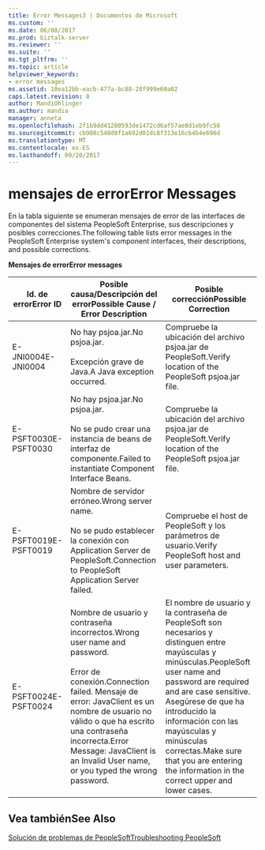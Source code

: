 ```yaml
---
title: Error Messages3 | Documentos de Microsoft
ms.custom: ''
ms.date: 06/08/2017
ms.prod: biztalk-server
ms.reviewer: ''
ms.suite: ''
ms.tgt_pltfrm: ''
ms.topic: article
helpviewer_keywords:
- error messages
ms.assetid: 10ea12bb-eacb-477a-bc88-28f999e60a02
caps.latest.revision: 8
author: MandiOhlinger
ms.author: mandia
manager: anneta
ms.openlocfilehash: 2f1b9dd41280593de1472cd6af57ae8d1eb9fc58
ms.sourcegitcommit: cb908c540d8f1a692d01dc8f313e16cb4b4e696d
ms.translationtype: MT
ms.contentlocale: es-ES
ms.lasthandoff: 09/20/2017
---
```

# <a name="error-messages"></a><span data-ttu-id="5c59c-102">mensajes de error</span><span class="sxs-lookup"><span data-stu-id="5c59c-102">Error Messages</span></span>
<span data-ttu-id="5c59c-103">En la tabla siguiente se enumeran mensajes de error de las interfaces de componentes del sistema PeopleSoft Enterprise, sus descripciones y posibles correcciones.</span><span class="sxs-lookup"><span data-stu-id="5c59c-103">The following table lists error messages in the PeopleSoft Enterprise system's component interfaces, their descriptions, and possible corrections.</span></span>  
  
 <span data-ttu-id="5c59c-104">**Mensajes de error**</span><span class="sxs-lookup"><span data-stu-id="5c59c-104">**Error messages**</span></span>  
  
|<span data-ttu-id="5c59c-105">Id. de error</span><span class="sxs-lookup"><span data-stu-id="5c59c-105">Error ID</span></span>|<span data-ttu-id="5c59c-106">Posible causa/Descripción del error</span><span class="sxs-lookup"><span data-stu-id="5c59c-106">Possible Cause / Error Description</span></span>|<span data-ttu-id="5c59c-107">Posible corrección</span><span class="sxs-lookup"><span data-stu-id="5c59c-107">Possible Correction</span></span>|  
|--------------|-----------------------------------------|-------------------------|  
|<span data-ttu-id="5c59c-108">E-JNI0004</span><span class="sxs-lookup"><span data-stu-id="5c59c-108">E-JNI0004</span></span>|<span data-ttu-id="5c59c-109">No hay psjoa.jar.</span><span class="sxs-lookup"><span data-stu-id="5c59c-109">No psjoa.jar.</span></span><br /><br /> <span data-ttu-id="5c59c-110">Excepción grave de Java.</span><span class="sxs-lookup"><span data-stu-id="5c59c-110">A Java exception occurred.</span></span>|<span data-ttu-id="5c59c-111">Compruebe la ubicación del archivo psjoa.jar de PeopleSoft.</span><span class="sxs-lookup"><span data-stu-id="5c59c-111">Verify location of the PeopleSoft psjoa.jar file.</span></span>|  
|<span data-ttu-id="5c59c-112">E-PSFT0030</span><span class="sxs-lookup"><span data-stu-id="5c59c-112">E-PSFT0030</span></span>|<span data-ttu-id="5c59c-113">No hay psjoa.jar.</span><span class="sxs-lookup"><span data-stu-id="5c59c-113">No psjoa.jar.</span></span><br /><br /> <span data-ttu-id="5c59c-114">No se pudo crear una instancia de beans de interfaz de componente.</span><span class="sxs-lookup"><span data-stu-id="5c59c-114">Failed to instantiate Component Interface Beans.</span></span>|<span data-ttu-id="5c59c-115">Compruebe la ubicación del archivo psjoa.jar de PeopleSoft.</span><span class="sxs-lookup"><span data-stu-id="5c59c-115">Verify location of the PeopleSoft psjoa.jar file.</span></span>|  
|<span data-ttu-id="5c59c-116">E-PSFT0019</span><span class="sxs-lookup"><span data-stu-id="5c59c-116">E-PSFT0019</span></span>|<span data-ttu-id="5c59c-117">Nombre de servidor erróneo.</span><span class="sxs-lookup"><span data-stu-id="5c59c-117">Wrong server name.</span></span><br /><br /> <span data-ttu-id="5c59c-118">No se pudo establecer la conexión con Application Server de PeopleSoft.</span><span class="sxs-lookup"><span data-stu-id="5c59c-118">Connection to PeopleSoft Application Server failed.</span></span>|<span data-ttu-id="5c59c-119">Compruebe el host de PeopleSoft y los parámetros de usuario.</span><span class="sxs-lookup"><span data-stu-id="5c59c-119">Verify PeopleSoft host and user parameters.</span></span>|  
|<span data-ttu-id="5c59c-120">E-PSFT0024</span><span class="sxs-lookup"><span data-stu-id="5c59c-120">E-PSFT0024</span></span>|<span data-ttu-id="5c59c-121">Nombre de usuario y contraseña incorrectos.</span><span class="sxs-lookup"><span data-stu-id="5c59c-121">Wrong user name and password.</span></span><br /><br /> <span data-ttu-id="5c59c-122">Error de conexión.</span><span class="sxs-lookup"><span data-stu-id="5c59c-122">Connection failed.</span></span> <span data-ttu-id="5c59c-123">Mensaje de error: JavaClient es un nombre de usuario no válido o que ha escrito una contraseña incorrecta.</span><span class="sxs-lookup"><span data-stu-id="5c59c-123">Error Message: JavaClient is an Invalid User name, or you typed the wrong password.</span></span>|<span data-ttu-id="5c59c-124">El nombre de usuario y la contraseña de PeopleSoft son necesarios y distinguen entre mayúsculas y minúsculas.</span><span class="sxs-lookup"><span data-stu-id="5c59c-124">PeopleSoft user name and password are required and are case sensitive.</span></span> <span data-ttu-id="5c59c-125">Asegúrese de que ha introducido la información con las mayúsculas y minúsculas correctas.</span><span class="sxs-lookup"><span data-stu-id="5c59c-125">Make sure that you are entering the information in the correct upper and lower cases.</span></span>|  
  
## <a name="see-also"></a><span data-ttu-id="5c59c-126">Vea también</span><span class="sxs-lookup"><span data-stu-id="5c59c-126">See Also</span></span>  
 [<span data-ttu-id="5c59c-127">Solución de problemas de PeopleSoft</span><span class="sxs-lookup"><span data-stu-id="5c59c-127">Troubleshooting PeopleSoft</span></span>](../core/troubleshooting-peoplesoft.md)